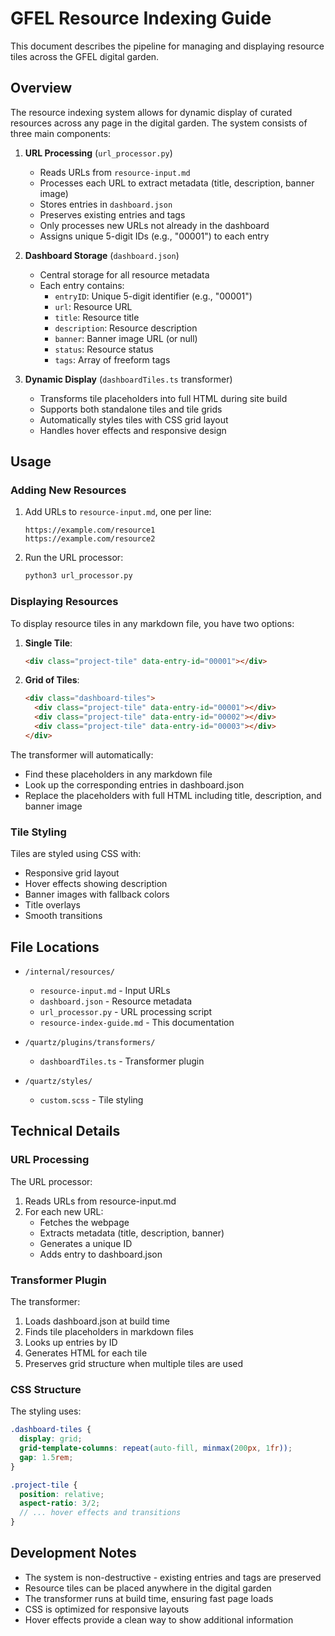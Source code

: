 # GFEL Resource Indexing Guide

This document describes the pipeline for managing and displaying resource tiles across the GFEL digital garden.

## Overview

The resource indexing system allows for dynamic display of curated resources across any page in the digital garden. The system consists of three main components:

1. **URL Processing** (`url_processor.py`)

   - Reads URLs from `resource-input.md`
   - Processes each URL to extract metadata (title, description, banner image)
   - Stores entries in `dashboard.json`
   - Preserves existing entries and tags
   - Only processes new URLs not already in the dashboard
   - Assigns unique 5-digit IDs (e.g., "00001") to each entry

2. **Dashboard Storage** (`dashboard.json`)

   - Central storage for all resource metadata
   - Each entry contains:
     - `entryID`: Unique 5-digit identifier (e.g., "00001")
     - `url`: Resource URL
     - `title`: Resource title
     - `description`: Resource description
     - `banner`: Banner image URL (or null)
     - `status`: Resource status
     - `tags`: Array of freeform tags

3. **Dynamic Display** (`dashboardTiles.ts` transformer)
   - Transforms tile placeholders into full HTML during site build
   - Supports both standalone tiles and tile grids
   - Automatically styles tiles with CSS grid layout
   - Handles hover effects and responsive design

## Usage

### Adding New Resources

1. Add URLs to `resource-input.md`, one per line:

   ```
   https://example.com/resource1
   https://example.com/resource2
   ```

2. Run the URL processor:
   ```bash
   python3 url_processor.py
   ```

### Displaying Resources

To display resource tiles in any markdown file, you have two options:

1. **Single Tile**:

   ```html
   <div class="project-tile" data-entry-id="00001"></div>
   ```

2. **Grid of Tiles**:
   ```html
   <div class="dashboard-tiles">
     <div class="project-tile" data-entry-id="00001"></div>
     <div class="project-tile" data-entry-id="00002"></div>
     <div class="project-tile" data-entry-id="00003"></div>
   </div>
   ```

The transformer will automatically:

- Find these placeholders in any markdown file
- Look up the corresponding entries in dashboard.json
- Replace the placeholders with full HTML including title, description, and banner image

### Tile Styling

Tiles are styled using CSS with:

- Responsive grid layout
- Hover effects showing description
- Banner images with fallback colors
- Title overlays
- Smooth transitions

## File Locations

- `/internal/resources/`

  - `resource-input.md` - Input URLs
  - `dashboard.json` - Resource metadata
  - `url_processor.py` - URL processing script
  - `resource-index-guide.md` - This documentation

- `/quartz/plugins/transformers/`

  - `dashboardTiles.ts` - Transformer plugin

- `/quartz/styles/`
  - `custom.scss` - Tile styling

## Technical Details

### URL Processing

The URL processor:

1. Reads URLs from resource-input.md
2. For each new URL:
   - Fetches the webpage
   - Extracts metadata (title, description, banner)
   - Generates a unique ID
   - Adds entry to dashboard.json

### Transformer Plugin

The transformer:

1. Loads dashboard.json at build time
2. Finds tile placeholders in markdown files
3. Looks up entries by ID
4. Generates HTML for each tile
5. Preserves grid structure when multiple tiles are used

### CSS Structure

The styling uses:

```scss
.dashboard-tiles {
  display: grid;
  grid-template-columns: repeat(auto-fill, minmax(200px, 1fr));
  gap: 1.5rem;
}

.project-tile {
  position: relative;
  aspect-ratio: 3/2;
  // ... hover effects and transitions
}
```

## Development Notes

- The system is non-destructive - existing entries and tags are preserved
- Resource tiles can be placed anywhere in the digital garden
- The transformer runs at build time, ensuring fast page loads
- CSS is optimized for responsive layouts
- Hover effects provide a clean way to show additional information
